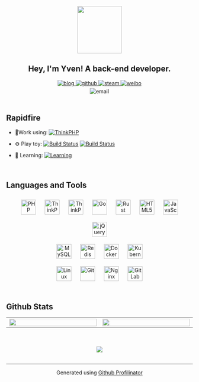 <div align="center">
<img src="https://blog.yvenchang.cn/usr/uploads/2020/03/2672982921.png" align="center" height="128" width="120" />
</div>  
  

## <div align="center">Hey, I'm Yven! A back-end developer.</div>  
  

<div align="center">
<a href="https://blog.yvenchang.cn" target="_blank">
<img src=https://img.shields.io/badge/blog-%23d3d3d3.svg?&style=for-the-badge&logoColor=white alt=blog style="margin-bottom: 5px;" />
</a>
<a href="https://github.com/yven" target="_blank">
<img src=https://img.shields.io/badge/github-%2324292e.svg?&style=for-the-badge&logo=github&logoColor=white alt=github style="margin-bottom: 5px;" />
</a>
<a href="https://steamcommunity.com/id/YvenChang" target="_blank">
<img src=https://img.shields.io/badge/steam-%23274056.svg?&style=for-the-badge&logo=steam&logoColor=white alt=steam style="margin-bottom: 5px;" />
</a>
<a href="https://weibo.com/ThomasYunFan" target="_blank">
<img src=https://img.shields.io/badge/weibo-%23d54443.svg?&style=for-the-badge&logo=sinaweibo&logoColor=white alt=weibo style="margin-bottom: 5px;" />
</a>
<br/>
<img src=https://img.shields.io/badge/email-eXZlbmNoYW5nQDE2My5jb20=-%23d3d3d3.svg?&style=for-the-badge&logoColor=white alt=email style="margin-bottom: 5px;" />
</div>


<br/>  


## Rapidfire

- 🔨Work using: [![ThinkPHP](https://img.shields.io/badge/ThinkPHP-6.0-green)](https://www.kancloud.cn/manual/thinkphp6_0/1037479)

- ⚙️ Play toy: [![Build Status](https://img.shields.io/badge/workerman-1.4.3-blue)](https://github.com/Yven/webman) [![Build Status](https://img.shields.io/badge/notoin_blog-1.0-69cafd)](https://github.com/Yven/notion_blog)

- 🌱 Learning: [![Learning](https://img.shields.io/badge/rust-1.25.1-blue)](https://github.com/Yven/learningRust)

<br/>  


## Languages and Tools  
<div align="center">  
<a href="https://www.php.net/" target="_blank"><img style="margin: 10px" src="https://profilinator.rishav.dev/skills-assets/php-original.svg" alt="PHP" height="40" /></a>
<a href="https://www.thinkphp.cn/" target="_blank"><img style="margin: 10px" src="https://www.thinkphp.cn/Public/new/img/header_logo.png" alt="ThinkPHP" height="40" /></a>
<a href="https://www.workerman.net/" target="_blank"><img style="margin: 10px" src="https://favicon.yandex.net/favicon/v2/workerman.net?size=32" alt="ThinkPHP" height="40" /></a>
<a href="https://go.dev/" target="_blank"><img style="margin: 10px" src="https://profilinator.rishav.dev/skills-assets/go-original.svg" alt="Go" height="40" /></a>  
<a href="https://www.rust-lang.org/" target="_blank"><img style="margin: 10px" src="https://profilinator.rishav.dev/skills-assets/rust-plain.svg" alt="Rust" height="40" /></a>  
<a href="https://en.wikipedia.org/wiki/HTML5" target="_blank"><img style="margin: 10px" src="https://profilinator.rishav.dev/skills-assets/html5-original-wordmark.svg" alt="HTML5" height="40" /></a>  
<a href="https://www.javascript.com/" target="_blank"><img style="margin: 10px" src="https://profilinator.rishav.dev/skills-assets/javascript-original.svg" alt="JavaScript" height="40" /></a>  
<a href="https://jquery.com/" target="_blank"><img style="margin: 10px" src="https://profilinator.rishav.dev/skills-assets/jquery.png" alt="jQuery" height="40" /></a> 
<br/>
<a href="https://www.mysql.com/" target="_blank"><img style="margin: 10px" src="https://profilinator.rishav.dev/skills-assets/mysql-original-wordmark.svg" alt="MySQL" height="40" /></a>  
<a href="https://redis.io/" target="_blank"><img style="margin: 10px" src="https://profilinator.rishav.dev/skills-assets/redis-original-wordmark.svg" alt="Redis" height="40" /></a>  
<a href="https://www.docker.com/" target="_blank"><img style="margin: 10px" src="https://profilinator.rishav.dev/skills-assets/docker-original-wordmark.svg" alt="Docker" height="40" /></a>  
<a href="https://kubernetes.io/" target="_blank"><img style="margin: 10px" src="https://profilinator.rishav.dev/skills-assets/kubernetes-icon.svg" alt="Kubernetes" height="40" /></a>  
<br/>  
<a href="https://www.linux.org/" target="_blank"><img style="margin: 10px" src="https://profilinator.rishav.dev/skills-assets/linux-original.svg" alt="Linux" height="40" /></a>  
<a href="https://github.com/" target="_blank"><img style="margin: 10px" src="https://profilinator.rishav.dev/skills-assets/git-scm-icon.svg" alt="Git" height="40" /></a>  
<a href="https://www.nginx.com/" target="_blank"><img style="margin: 10px" src="https://profilinator.rishav.dev/skills-assets/nginx-original.svg" alt="Nginx" height="40" /></a>  
<a href="https://about.gitlab.com/" target="_blank"><img style="margin: 10px" src="https://profilinator.rishav.dev/skills-assets/gitlab.svg" alt="GitLab" height="40" /></a>  
</div>  

<br/>  


## Github Stats  
<table align="center" style="display: table;"><tr><td valign="center" width="50%">

<img src="https://github-readme-stats.vercel.app/api?username=yven&show_icons=true&count_private=true&hide_border=true&style=flat-square&theme=material-palenight&hide=contribs" align="left" style="width: 100%" />

</td><td valign="center" width="50%">

<img src="https://github-readme-stats.vercel.app/api/top-langs/?username=yven&hide_border=true&layout=compact&theme=material-palenight" align="left" style="width: 100%" />

</td></tr></table>  

<br/>  

  

<br/>  

<div align="center">
<img src="https://komarev.com/ghpvc/?username=yven&label=Profile+Views" align="center" />
</div>  
  

<br/>  


----
<div align="center">Generated using <a href="https://profilinator.rishav.dev/" target="_blank">Github Profilinator</a></div>

